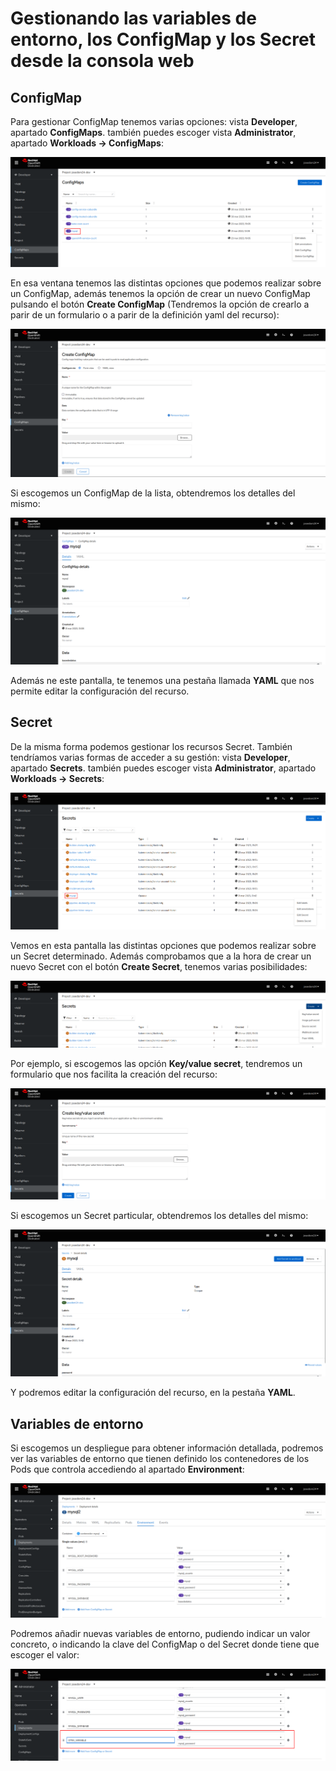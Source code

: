 # Gestionando las variables de entorno, los ConfigMap y los Secret desde la consola web

## ConfigMap

Para gestionar ConfigMap tenemos varias opciones: vista **Developer**, apartado **ConfigMaps**. también puedes escoger vista **Administrator**, apartado **Workloads -> ConfigMaps**:

![parámetros](img/var1.png)

En esa ventana tenemos las distintas opciones que podemos realizar sobre un ConfigMap, además tenemos la opción de crear un nuevo ConfigMap pulsando el botón **Create ConfigMap** (Tendremos la opción de crearlo a parir de un formulario o a parir de la definición yaml del recurso):

![parámetros](img/var2.png)

Si escogemos un ConfigMap de la lista, obtendremos los detalles del mismo:

![parámetros](img/var3.png)

Además ne este pantalla, te tenemos una pestaña llamada **YAML** que nos permite editar la configuración del recurso.

## Secret

De la misma forma podemos gestionar los recursos Secret. También tendríamos varias formas de acceder a su gestión: vista **Developer**, apartado **Secrets**. también puedes escoger vista **Administrator**, apartado **Workloads -> Secrets**:

![parámetros](img/var4.png)

Vemos en esta pantalla las distintas opciones que podemos realizar sobre un Secret determinado. Además comprobamos que a la hora de crear un nuevo Secret con el botón **Create Secret**, tenemos varias posibilidades:

![parámetros](img/var5.png)

Por ejemplo, si escogemos las opción **Key/value secret**, tendremos un formulario que nos facilita la creación del recurso:

![parámetros](img/var6.png)

Si escogemos un Secret particular, obtendremos los detalles del mismo:

![parámetros](img/var7.png)

Y podremos editar la configuración del recurso, en la pestaña **YAML**.

## Variables de entorno

Si escogemos un despliegue para obtener información detallada, podremos ver las variables de entorno que tienen definido los contenedores de los Pods que controla accediendo al apartado **Environment**:

![parámetros](img/var8.png)

Podremos añadir nuevas variables de entorno, pudiendo indicar un valor concreto, o indicando la clave del ConfigMap o del Secret donde tiene que escoger el valor:

![parámetros](img/var9.png)